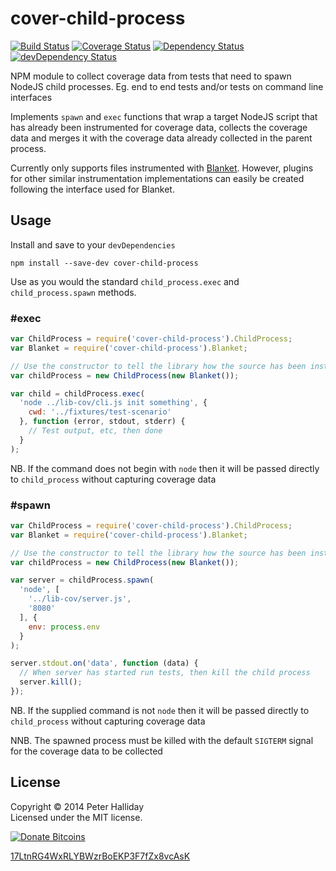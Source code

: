 cover-child-process
===================

[![Build Status](https://travis-ci.org/pghalliday/cover-child-process.png)](https://travis-ci.org/pghalliday/cover-child-process)
[![Coverage Status](https://coveralls.io/repos/pghalliday/cover-child-process/badge.png)](https://coveralls.io/r/pghalliday/cover-child-process)
[![Dependency Status](https://david-dm.org/pghalliday/cover-child-process.png?theme=shields.io)](https://david-dm.org/pghalliday/cover-child-process)
[![devDependency Status](https://david-dm.org/pghalliday/cover-child-process/dev-status.png?theme=shields.io)](https://david-dm.org/pghalliday/cover-child-process#info=devDependencies)

NPM module to collect coverage data from tests that need to spawn NodeJS child processes. Eg. end to end tests and/or tests on command line interfaces

Implements `spawn` and `exec` functions that wrap a target NodeJS script that has already been instrumented for coverage data, collects the coverage data and merges it with the coverage data already collected in the parent process.

Currently only supports files instrumented with [Blanket](https://www.npmjs.org/package/blanket). However, plugins for other similar instrumentation implementations can easily be created following the interface used for Blanket.

Usage
-----

Install and save to your `devDependencies`

```
npm install --save-dev cover-child-process
```

Use as you would the standard `child_process.exec` and `child_process.spawn` methods.

### #exec

```javascript
var ChildProcess = require('cover-child-process').ChildProcess;
var Blanket = require('cover-child-process').Blanket;

// Use the constructor to tell the library how the source has been instrumented
var childProcess = new ChildProcess(new Blanket());

var child = childProcess.exec(
  'node ../lib-cov/cli.js init something', {
    cwd: '../fixtures/test-scenario'
  }, function (error, stdout, stderr) {
    // Test output, etc, then done
  }
);
```

NB. If the command does not begin with `node` then it will be passed directly to `child_process` without capturing coverage data

### #spawn

```javascript
var ChildProcess = require('cover-child-process').ChildProcess;
var Blanket = require('cover-child-process').Blanket;

// Use the constructor to tell the library how the source has been instrumented
var childProcess = new ChildProcess(new Blanket());

var server = childProcess.spawn(
  'node', [
    '../lib-cov/server.js',
    '8080'
  ], {
    env: process.env
  }
);

server.stdout.on('data', function (data) {
  // When server has started run tests, then kill the child process
  server.kill();
});
```

NB. If the supplied command is not `node` then it will be passed directly to `child_process` without capturing coverage data

NNB. The spawned process must be killed with the default `SIGTERM` signal for the coverage data to be collected

License
-------

Copyright &copy; 2014 Peter Halliday  
Licensed under the MIT license.

[![Donate Bitcoins](http://i.imgur.com/b5BZsFH.png)](bitcoin:17LtnRG4WxRLYBWzrBoEKP3F7fZx8vcAsK?amount=0.01&label=cover-child-process)

[17LtnRG4WxRLYBWzrBoEKP3F7fZx8vcAsK](bitcoin:17LtnRG4WxRLYBWzrBoEKP3F7fZx8vcAsK?amount=0.01&label=cover-child-process)

